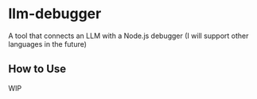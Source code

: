 # llm-debugger

A tool that connects an LLM with a Node.js debugger (I will support other languages in the future)

## How to Use

WIP